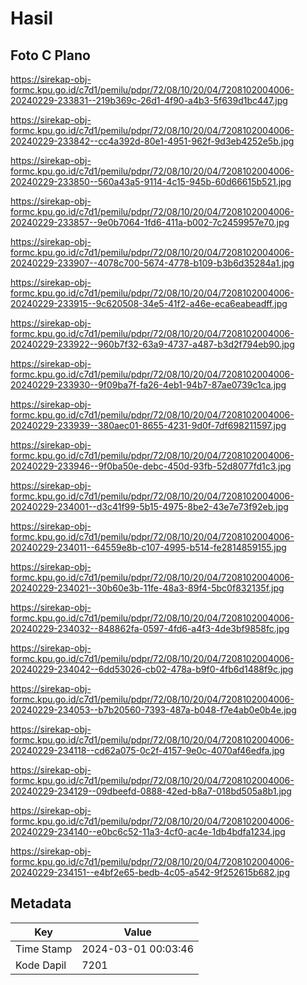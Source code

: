 # Hasil

## Foto C Plano

https://sirekap-obj-formc.kpu.go.id/c7d1/pemilu/pdpr/72/08/10/20/04/7208102004006-20240229-233831--219b369c-26d1-4f90-a4b3-5f639d1bc447.jpg

https://sirekap-obj-formc.kpu.go.id/c7d1/pemilu/pdpr/72/08/10/20/04/7208102004006-20240229-233842--cc4a392d-80e1-4951-962f-9d3eb4252e5b.jpg

https://sirekap-obj-formc.kpu.go.id/c7d1/pemilu/pdpr/72/08/10/20/04/7208102004006-20240229-233850--560a43a5-9114-4c15-945b-60d66615b521.jpg

https://sirekap-obj-formc.kpu.go.id/c7d1/pemilu/pdpr/72/08/10/20/04/7208102004006-20240229-233857--9e0b7064-1fd6-411a-b002-7c2459957e70.jpg

https://sirekap-obj-formc.kpu.go.id/c7d1/pemilu/pdpr/72/08/10/20/04/7208102004006-20240229-233907--4078c700-5674-4778-b109-b3b6d35284a1.jpg

https://sirekap-obj-formc.kpu.go.id/c7d1/pemilu/pdpr/72/08/10/20/04/7208102004006-20240229-233915--9c620508-34e5-41f2-a46e-eca6eabeadff.jpg

https://sirekap-obj-formc.kpu.go.id/c7d1/pemilu/pdpr/72/08/10/20/04/7208102004006-20240229-233922--960b7f32-63a9-4737-a487-b3d2f794eb90.jpg

https://sirekap-obj-formc.kpu.go.id/c7d1/pemilu/pdpr/72/08/10/20/04/7208102004006-20240229-233930--9f09ba7f-fa26-4eb1-94b7-87ae0739c1ca.jpg

https://sirekap-obj-formc.kpu.go.id/c7d1/pemilu/pdpr/72/08/10/20/04/7208102004006-20240229-233939--380aec01-8655-4231-9d0f-7df698211597.jpg

https://sirekap-obj-formc.kpu.go.id/c7d1/pemilu/pdpr/72/08/10/20/04/7208102004006-20240229-233946--9f0ba50e-debc-450d-93fb-52d8077fd1c3.jpg

https://sirekap-obj-formc.kpu.go.id/c7d1/pemilu/pdpr/72/08/10/20/04/7208102004006-20240229-234001--d3c41f99-5b15-4975-8be2-43e7e73f92eb.jpg

https://sirekap-obj-formc.kpu.go.id/c7d1/pemilu/pdpr/72/08/10/20/04/7208102004006-20240229-234011--64559e8b-c107-4995-b514-fe2814859155.jpg

https://sirekap-obj-formc.kpu.go.id/c7d1/pemilu/pdpr/72/08/10/20/04/7208102004006-20240229-234021--30b60e3b-11fe-48a3-89f4-5bc0f832135f.jpg

https://sirekap-obj-formc.kpu.go.id/c7d1/pemilu/pdpr/72/08/10/20/04/7208102004006-20240229-234032--848862fa-0597-4fd6-a4f3-4de3bf9858fc.jpg

https://sirekap-obj-formc.kpu.go.id/c7d1/pemilu/pdpr/72/08/10/20/04/7208102004006-20240229-234042--6dd53026-cb02-478a-b9f0-4fb6d1488f9c.jpg

https://sirekap-obj-formc.kpu.go.id/c7d1/pemilu/pdpr/72/08/10/20/04/7208102004006-20240229-234053--b7b20560-7393-487a-b048-f7e4ab0e0b4e.jpg

https://sirekap-obj-formc.kpu.go.id/c7d1/pemilu/pdpr/72/08/10/20/04/7208102004006-20240229-234118--cd62a075-0c2f-4157-9e0c-4070af46edfa.jpg

https://sirekap-obj-formc.kpu.go.id/c7d1/pemilu/pdpr/72/08/10/20/04/7208102004006-20240229-234129--09dbeefd-0888-42ed-b8a7-018bd505a8b1.jpg

https://sirekap-obj-formc.kpu.go.id/c7d1/pemilu/pdpr/72/08/10/20/04/7208102004006-20240229-234140--e0bc6c52-11a3-4cf0-ac4e-1db4bdfa1234.jpg

https://sirekap-obj-formc.kpu.go.id/c7d1/pemilu/pdpr/72/08/10/20/04/7208102004006-20240229-234151--e4bf2e65-bedb-4c05-a542-9f252615b682.jpg


## Metadata

| Key        | Value               |
| ---------- | ------------------- |
| Time Stamp | 2024-03-01 00:03:46 |
| Kode Dapil | 7201                |



